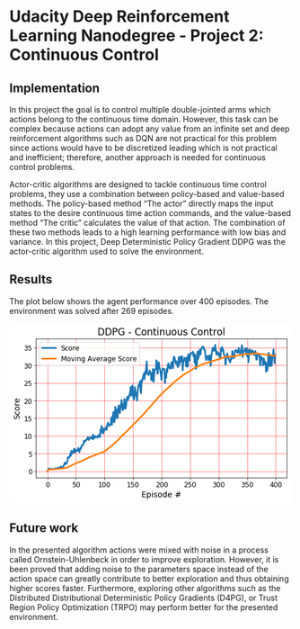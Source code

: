 # Udacity Deep Reinforcement Learning Nanodegree - Project 2: Continuous Control  

## Implementation  

In this project the goal is to control multiple double-jointed arms which actions belong to the continuous time domain.  However, this task can be complex because actions can adopt any value from an infinite set and deep reinforcement algorithms such as DQN are not practical for this problem since actions would have to be discretized leading which is not practical and inefficient; therefore, another approach is needed for continuous control problems. 

Actor-critic algorithms are designed to tackle continuous time control problems, they use a combination between policy-based and value-based methods. The policy-based method “The actor” directly maps the input states to the desire continuous time action commands, and the value-based method “The critic” calculates the value of that action.  The combination of these two methods leads to a high learning performance with low bias and variance. In this project, Deep Deterministic Policy Gradient DDPG was the actor-critic algorithm used to solve the environment. 

## Results

The plot below shows the agent performance over 400 episodes. The environment was solved after 269 episodes. 

![Solution 1](https://github.com/Atrach/Deep_Reinforcement_Learning_Udacity/blob/master/Project2/DDPG/ddpg_score.png)

## Future work

In the presented algorithm actions were mixed with noise in a process called Ornstein-Uhlenbeck in order to improve exploration. However, it is been proved that adding noise to the parameters space instead of the action space can greatly contribute to better exploration and thus obtaining higher scores faster. Furthermore, exploring other algorithms such as the Distributed Distributional Deterministic Policy Gradients (D4PG), or Trust Region Policy Optimization (TRPO) may perform better for the presented environment.
